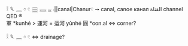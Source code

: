 𓎛 𓆰 𓈖 𓏌 𓏲 𓈗 𓈘 𓈇 𓏤||canal|Chanur𓏲 ➙ canal, canoe канал القناة channel QED ®  
軍 *kunhé > 運河 = 运河 yùnhé  圓 *ɢon.al ⇔ corner?  

𓎛 𓆰 𓈖 𓏌 𓏲 ⇔ drainage?  